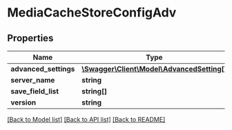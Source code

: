 # MediaCacheStoreConfigAdv

## Properties
Name | Type | Description | Notes
------------ | ------------- | ------------- | -------------
**advanced_settings** | [**\Swagger\Client\Model\AdvancedSetting[]**](AdvancedSetting.md) |  | 
**server_name** | **string** |  | 
**save_field_list** | **string[]** |  | [optional] 
**version** | **string** |  | 

[[Back to Model list]](../README.md#documentation-for-models) [[Back to API list]](../README.md#documentation-for-api-endpoints) [[Back to README]](../README.md)


